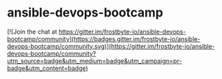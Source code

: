 # ansible-devops-bootcamp

[![Join the chat at https://gitter.im/frostbyte-io/ansible-devops-bootcamp/community](https://badges.gitter.im/frostbyte-io/ansible-devops-bootcamp/community.svg)](https://gitter.im/frostbyte-io/ansible-devops-bootcamp/community?utm_source=badge&utm_medium=badge&utm_campaign=pr-badge&utm_content=badge)
